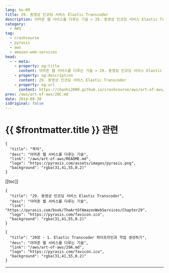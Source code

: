 ```yaml
---
lang: ko-KR
title: 29. 동영상 인코딩 서비스 Elastic Transcoder
description: 아마존 웹 서비스를 다루는 기술 > 29. 동영상 인코딩 서비스 Elastic Transcoder
category:
  - AWS
tag: 
  - crashcourse
  - pyrasis
  - aws 
  - amazon-web-services
head:
  - - meta:
    - property: og:title
      content: 아마존 웹 서비스를 다루는 기술 > 29. 동영상 인코딩 서비스 Elastic Transcoder
    - property: og:description
      content: 29. 동영상 인코딩 서비스 Elastic Transcoder
    - property: og:url
      content: https://chanhi2000.github.io/crashcourse/aws/art-of-aws/29.html
prev: /aws/art-of-aws/28C.md
date: 2014-09-30
isOriginal: false
---
```


# {{ $frontmatter.title }} 관련

```component VPCard
{
  "title": "목차",
  "desc": "아마존 웹 서비스를 다루는 기술",
  "link": "/aws/art-of-aws/README.md",
  "logo": "https://pyrasis.com/assets/images/pyrasis.png",
  "background": "rgba(31,41,55,0.2)"
}
```

[[toc]]


```component VPCard
{
  "title": "29. 동영상 인코딩 서비스 Elastic Transcoder",
  "desc": "아마존 웹 서비스를 다루는 기술",
  "link": "https://pyrasis.com/book/TheArtOfAmazonWebServices/Chapter29",
  "logo": "https://pyrasis.com/favicon.ico",
  "background": "rgba(31,41,55,0.2)"
}
```

<!-- TODO: 작성 -->

```component VPCard
{
  "title": "29장 - 1. Elastic Transcoder 파이프라인과 작업 생성하기",
  "desc": "아마존 웹 서비스를 다루는 기술",
  "link": "/aws/art-of-aws/29A.md",
  "logo": "https://pyrasis.com/favicon.ico",
  "background": "rgba(31,41,55,0.2)"
}
```

---

<TagLinks />
